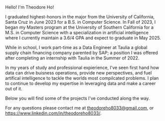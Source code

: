 Hello! I'm Theodore Ho!

I graduated highest-honors in the major from the University of California, Santa Cruz in June 2023 for a B.S. in Computer Science. In Fall of 2023, I began my Masters program at the University of Southern California for a M.S. in Computer Science with a specialization in artificial intelligence where I currently maintain a 3.6/4 GPA and expect to graduate in May 2025. 

While in school, I work part-time as a Data Engineer at Taulia a global supply chain financing company parented by SAP; a position I was offered after completing an internship with Taulia in the Summer of 2022. 

In my years of study and professional expierience, I've seen first hand how data can drive buisness operations, provide new perspectives, and fuel artifical intelligence to tackle the worlds most compilcated problems. I plan to continue to develop my expertise in leveraging data and make a career out of it. 

Below you will find some of the projects I've conducted along the way. 

For any questions please contact me at theodoreho8033@gmail.com, or https://www.linkedin.com/in/theodoreho8033/.


<!---
theodoreho8033/theodoreho8033 is a ✨ special ✨ repository because its `README.md` (this file) appears on your GitHub profile.
You can click the Preview link to take a look at your changes.
--->
